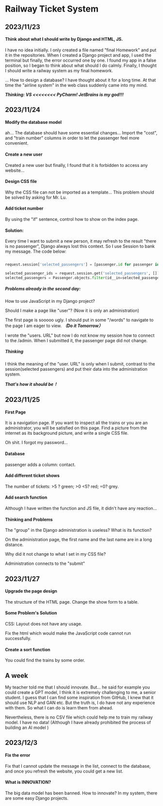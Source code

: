 # Railway Ticket System

## 2023/11/23

#### Think about what I should write by Django and HTML, JS.

I have no idea initially. I only created a file named "final Homework" and put it in the repositories. When I created a Django project and app, I used the terminal but finally, the error occurred one by one. I found my app in a false position, so I began to think about what should I do calmly. Finally, I thought I should write a railway system as my final homework.

... How to design a database? I have thought about it for a long time. At that time the "airline system" in the web class suddenly came into my mind. 

***Thinking: VS <<<<<<<< PyCharm!  JetBrains is my god!!!***



## 2023/11/24

#### Modify the database model

ah... The database should have some essential changes... Import the "cost", and "train number" columns in order to let the passenger feel more convenient.

#### Create a new user

Created a new user but finally, I found that it is forbidden to access any website...

#### Design CSS file

Why the CSS file can not be imported as a template... This problem should be solved by asking for Mr. Lu.

#### Add ticket number

By using the "if" sentence, control how to show on the index page.

#### Solution:

Every time I want to submit a new person, it may refresh to the result "there is no passenger", Django always lost this context. So I use Session to bank my message. The code below:

```python

request.session['selected_passengers'] = [passenger.id for passenger in selected_passengers]

selected_passenger_ids = request.session.get('selected_passengers', [])
selected_passengers = Passenger.objects.filter(id__in=selected_passenger_ids)

```

##### Problems already in the second day:

How to use JavaScript in my Django project? 

Should I make a page like "user"? (Now it is only an administration)

The first page is sooooo ugly. I should put in some "/words" to navigate to the page I am eager to view. ***（Do it Tomorrow）***

I wrote the "users. URL" but now I do not know my session how to connect to the /admin. When I submitted it, the passenger page did not change. 

##### Thinking

I think the meaning of the "user. URL" is only when I submit, contrast to the session(selected passengers) and put their data into the administration system.

***That's how it should be！***



## 2023/11/25

#### First Page

It is a navigation page. If you want to inspect all the trains or you are an administrator, you will be satisfied on this page. Find a picture from the internet as its background picture, and write a single CSS file.

Oh shit. I forgot my password...

#### Database

passenger adds a column: contact.

#### Add different ticket shows

The number of tickets: >5 ?  green; >0 <5? red; =0?  grey. 

#### Add search function

Although I have written the function and JS file, it didn't have any reaction... 

#### Thinking and Problems

The "group" in the Django administration is useless? What is its function?

On the administration page, the first name and the last name are in a long distance.

Why did it not change to what I set in my CSS file?

Administration connects to the "submit"



## 2023/11/27

#### Upgrade the page design

The structure of the HTML page. Change the show form to a table. 

#### Some Problem's Solution

CSS: Layout does not have any usage.

Fix the html which would make the JavaScript code cannot run successfully. 

#### Create a sort function

You could find the trains by some order.

 

## A week

My teacher told me that I should innovate. But... he said for example you could create a GPT model, I think it is extremely challenging to me, a senior student. I guess that I can find some inspiration from GitHub, I knew that it should use NLP and GAN etc. But the truth is, I do have not any experience with them. So what I can do is learn them from ahead. 



Nevertheless, there is no CSV file which could help me to train my railway model. I have no data! (Although I have already prohibited the process of building an AI model )



## 2023/12/3

#### Fix the error

Fix that I cannot update the message in the list, connect to the database, and once you refresh the website, you could get a new list.

#### What is INNOVATION?

The big data model has been banned. How to innovate? In my system, there are some easy Django projects.
